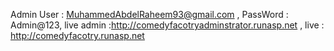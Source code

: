 Admin User : MuhammedAbdelRaheem93@gmail.com ,
PassWord : Admin@123,
live admin :http://comedyfacotryadminstrator.runasp.net , 
live  : http://comedyfacotry.runasp.net 
